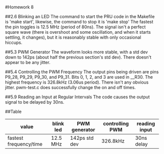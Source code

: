 #Homework 8

##2.6 Blinking an LED
The command to start the PRU code in the Makefile is 'make start', likewise, the command to stop it is 'make stop'
The fastest the pin toggles is 12.5 MHz (period of 80ns). The signal isn't a perfect square wave (there is overshoot and some oscillation, and when it starts settling, it changes), but it is reasonably stable with only occasional hiccups.

##5.3 PWM Generator
The waveform looks more stable, with a std dev down to 142ps (about half the previous section's std dev). There doesn't appear to be any jitter.

##5.4 Controlling the PWM Frequency
The output pins being driven are pins P9_28,  P9_29,  P9_30, and  P9_31. Bits 0, 1, 2, and 3 are used in __R30. The highest frequency is 326.8kHz (3.06us period). There isn't any obvious jitter.
pwm-test.c does successfully change the on and off times.

##5.9 Reading an Input at Regular Intervals
The code causes the output signal to be delayed by 30ns.

##Table

| value                  | blink led | PWM generator | controlling PWM | reading input |
|------------------------|-----------|---------------|-----------------|---------------|
| fastest frequency/time | 12.5 MHz  | 142ps std dev | 326.8kHz        | 30ns delay    |
